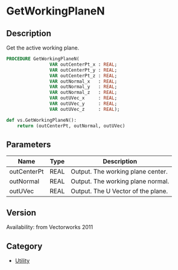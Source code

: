 # GetWorkingPlaneN

## Description
Get the active working plane.

```pascal
PROCEDURE GetWorkingPlaneN(
				VAR outCenterPt_x : REAL;
				VAR outCenterPt_y : REAL;
				VAR outCenterPt_z : REAL;
				VAR outNormal_x   : REAL;
				VAR outNormal_y   : REAL;
				VAR outNormal_z   : REAL;
				VAR outUVec_x     : REAL;
				VAR outUVec_y     : REAL;
				VAR outUVec_z     : REAL);
```

```python
def vs.GetWorkingPlaneN():
    return (outCenterPt, outNormal, outUVec)
```

## Parameters
|Name|Type|Description|
|---|---|---|
|outCenterPt|REAL|Output. The working plane center.|
|outNormal|REAL|Output. The working plane normal.|
|outUVec|REAL|Output. The U Vector of the plane.|

## Version
Availability: from Vectorworks 2011

## Category
* [Utility](../Categories/Utility.md)
